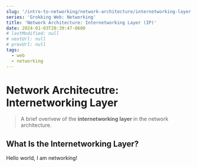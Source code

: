 ```yaml
---
slug: '/intro-to-networking/network-architecture/internetworking-layer'
series: 'Grokking Web: Networking'
title: 'Network Architecture: Internetworking Layer (IP)'
date: 2024-01-03T20:39:47-0600
# lastModified: null
# nextUrl: null
# prevUrl: null
tags:
  - web
  - networking
---
```


# Network Architecutre: Internetworking Layer
> A brief overivew of the **internetworking layer** in the
> network architecture.

## What Is the Internetworking Layer?
Hello world, I am networking!